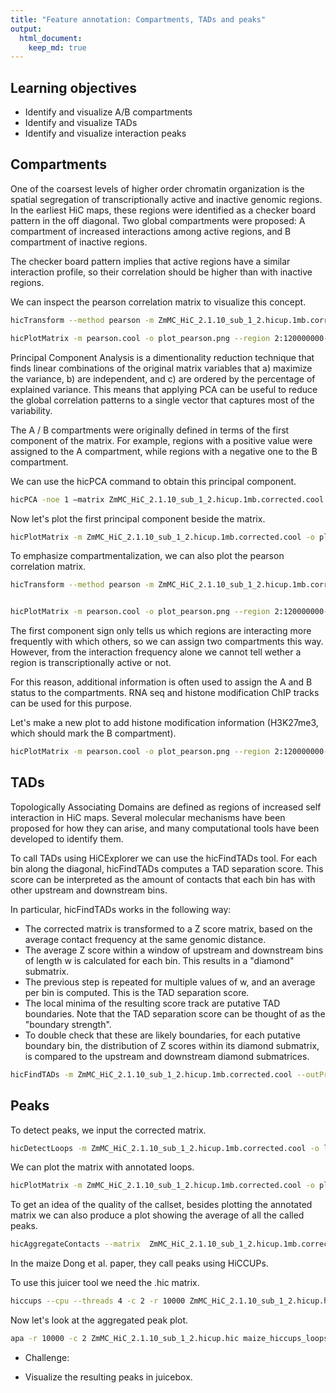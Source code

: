 ```yaml
---
title: "Feature annotation: Compartments, TADs and peaks"
output: 
  html_document:
    keep_md: true
---
```




## Learning objectives  
- Identify and visualize A/B compartments
- Identify and visualize TADs
- Identify and visualize interaction peaks

## Compartments

One of the coarsest levels of higher order chromatin organization is the spatial segregation of transcriptionally active and inactive genomic regions. In the earliest HiC maps, these regions were identified as a checker board pattern in the off diagonal. Two global compartments were proposed: A compartment of increased interactions among active regions, and B compartment of inactive regions.

The checker board pattern implies that active regions have a similar interaction profile, so their correlation should be higher than with inactive regions.

We can inspect the pearson correlation matrix to visualize this concept.


```bash
hicTransform --method pearson -m ZmMC_HiC_2.1.10_sub_1_2.hicup.1mb.corrected.cool --outFileName pearson.cool

hicPlotMatrix -m pearson.cool -o plot_pearson.png --region 2:120000000-132000000 
```

Principal Component Analysis is a dimentionality reduction technique that finds linear combinations of the original matrix variables that a) maximize the variance, b) are independent, and c) are ordered by the percentage of explained variance. This means that applying PCA can be useful to reduce the global correlation patterns to a single vector that captures most of the variability.

The A / B compartments were originally defined in terms of the first component of the matrix. For example, regions with a positive value were assigned to the A compartment, while regions with a negative one to the B compartment.

We can use the hicPCA command to obtain this principal component.


```bash
hicPCA -noe 1 –matrix ZmMC_HiC_2.1.10_sub_1_2.hicup.1mb.corrected.cool  --format bigwig -o pca1.bw
```

Now let's plot the first principal component beside the matrix.


```bash
hicPlotMatrix -m ZmMC_HiC_2.1.10_sub_1_2.hicup.1mb.corrected.cool -o plot_compartments.png --log1p --region 2:120000000-132000000 --bigwig pca1.bedgraph
```

To emphasize compartmentalization, we can also plot the pearson correlation matrix. 


```bash
hicTransform --method pearson -m ZmMC_HiC_2.1.10_sub_1_2.hicup.1mb.corrected.cool --outFileName pearson.cool


hicPlotMatrix -m pearson.cool -o plot_pearson.png --region 2:120000000-132000000 --bigwig pca1.bw
```

The first component sign only tells us which regions are interacting more frequently with which others, so we can assign two compartments this way. However, from the interaction frequency alone we cannot tell wether a region is transcriptionally active or not. 

For this reason, additional information is often used to assign the A and B status to the compartments. RNA seq and histone modification ChIP tracks can be used for this purpose.

Let's make a new plot to add histone modification information (H3K27me3, which should mark the B compartment).


```bash
hicPlotMatrix -m pearson.cool -o plot_pearson.png --region 2:120000000-132000000 --bigwig pca1.bw --bigwig ZmMC_H3K27me3.bw
```


## TADs

Topologically Associating Domains are defined as regions of increased self interaction in HiC maps. Several molecular mechanisms have been proposed for how they can arise, and many computational tools have been developed to identify them. 

To call TADs using HiCExplorer we can use the hicFindTADs tool. For each bin along the diagonal, hicFindTADs computes a TAD separation score. This score can be interpreted as the amount of contacts that each bin has with other upstream and downstream bins. 

In particular, hicFindTADs works in the following way:
- The corrected matrix is transformed to a Z score matrix, based on the average contact frequency at the same genomic distance.
- The average Z score within a window of upstream and downstream bins of length w is calculated for each bin. This results in a "diamond" submatrix. 
- The previous step is repeated for multiple values of w, and an average per bin is computed. This is the TAD separation score.
- The local minima of the resulting score track are putative TAD boundaries. Note that the TAD separation score can be thought of as the "boundary strength".
- To double check that these are likely boundaries, for each putative boundary bin, the distribution of Z scores within its diamond submatrix, is compared to the upstream and downstream diamond submatrices. 


```bash
hicFindTADs -m ZmMC_HiC_2.1.10_sub_1_2.hicup.1mb.corrected.cool --outPrefix hic_tads --numberOfProcessors 4
```

## Peaks

To detect peaks, we input the corrected matrix. 


```bash
hicDetectLoops -m ZmMC_HiC_2.1.10_sub_1_2.hicup.1mb.corrected.cool -o loops.bedgraph --maxLoopDistance 20000000 --windowSize 10 --peakWidth 6 --pValuePreselection 0.05 --pValue 0.05 --peakInteractionsThreshold 20 --maximumInteractionPercentageThreshold 0.1 --statisticalTest anderson-darling

```

We can plot the matrix with annotated loops.


```bash
hicPlotMatrix -m ZmMC_HiC_2.1.10_sub_1_2.hicup.1mb.corrected.cool -o plot.png --log1p --region 1:18000000-22000000 --loops loops.bedgraph
```

To get an idea of the quality of the callset, besides plotting the annotated matrix we can also produce a plot showing the average of all the called peaks. 


```bash
hicAggregateContacts --matrix  ZmMC_HiC_2.1.10_sub_1_2.hicup.1mb.corrected.cool --BED loops.bedgraph --outFileName ZmMC_HiC_peaks --vMin 0.8 --vMax 2.2 --range 300000:1000000 --numberOfBins 30 --chromosomes 2 --avgType mean --transform obs/exp
```

In the maize Dong et al. paper, they call peaks using HiCCUPs. 

To use this juicer tool we need the .hic matrix. 


```bash
hiccups --cpu --threads 4 -c 2 -r 10000 ZmMC_HiC_2.1.10_sub_1_2.hicup.hic -k KR maize_hiccups_loops
```

Now let's look at the aggregated peak plot. 


```bash
apa -r 10000 -c 2 ZmMC_HiC_2.1.10_sub_1_2.hicup.hic maize_hiccups_loops maize_hiccups_apa 
```

* Challenge:
- Visualize the resulting peaks in juicebox.
